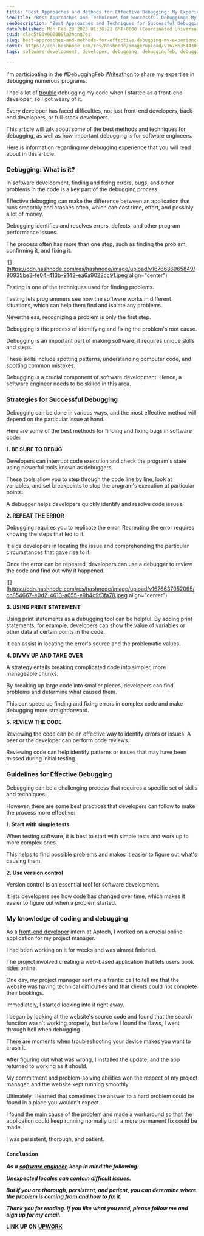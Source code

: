 ```yaml
---
title: "Best Approaches and Methods for Effective Debugging: My Experience Why Debugging Is a Crucial Skill"
seoTitle: "Best Approaches and Techniques for Successful Debugging: My Experience"
seoDescription: "Best Approaches and Techniques for Successful Debugging: My Experience Why Debugging is an Important Skill"
datePublished: Mon Feb 20 2023 01:38:21 GMT+0000 (Coordinated Universal Time)
cuid: clec5f80v000009la2hgng7ei
slug: best-approaches-and-methods-for-effective-debugging-my-experience-why-debugging-is-a-crucial-skill
cover: https://cdn.hashnode.com/res/hashnode/image/upload/v1676635443038/51185b0e-aa6d-4e07-a329-f35b19c99d97.jpeg
tags: software-development, developer, debugging, debuggingfeb, debuggingfeb-writeathon

---
```


I'm participating in the #DebuggingFeb [Writeathon](https://townhall.hashnode.com/debugging-feb-writeathon) to share my expertise in debugging numerous programs.

I had a lot of [trouble](https://www.upwork.com/freelancers/~01988e349515b99aa9?viewMode=1) debugging my code when I started as a front-end developer, so I got weary of it.

Every developer has faced difficulties, not just front-end developers, back-end developers, or full-stack developers.

This article will talk about some of the best methods and techniques for debugging, as well as how important debugging is for software engineers.

Here is information regarding my debugging experience that you will read about in this article.

### Debugging: What is it?

In software development, finding and fixing errors, bugs, and other problems in the code is a key part of the debugging process.

Effective debugging can make the difference between an application that runs smoothly and crashes often, which can cost time, effort, and possibly a lot of money.

Debugging identifies and resolves errors, defects, and other program performance issues.

The process often has more than one step, such as finding the problem, confirming it, and fixing it.

![](https://cdn.hashnode.com/res/hashnode/image/upload/v1676636965849/90935be3-fe04-413b-9143-ea6a9022cc91.jpeg align="center")

Testing is one of the techniques used for finding problems.

Testing lets programmers see how the software works in different situations, which can help them find and isolate any problems.

Nevertheless, recognizing a problem is only the first step.

Debugging is the process of identifying and fixing the problem's root cause.

Debugging is an important part of making software; it requires unique skills and steps.

These skills include spotting patterns, understanding computer code, and spotting common mistakes.

Debugging is a crucial component of software development. Hence, a software engineer needs to be skilled in this area.

### Strategies for Successful Debugging

Debugging can be done in various ways, and the most effective method will depend on the particular issue at hand.

Here are some of the best methods for finding and fixing bugs in software code:

**1\. BE SURE TO DEBUG**

Developers can interrupt code execution and check the program's state using powerful tools known as debuggers.

These tools allow you to step through the code line by line, look at variables, and set breakpoints to stop the program's execution at particular points.

A debugger helps developers quickly identify and resolve code issues.

**2\. REPEAT THE ERROR**

Debugging requires you to replicate the error. Recreating the error requires knowing the steps that led to it.

It aids developers in locating the issue and comprehending the particular circumstances that gave rise to it.

Once the error can be repeated, developers can use a debugger to review the code and find out why it happened.

![](https://cdn.hashnode.com/res/hashnode/image/upload/v1676637052065/cc854667-e0d2-4613-a655-e9b4c9f3fa78.jpeg align="center")

**3\. USING PRINT STATEMENT**

Using print statements as a debugging tool can be helpful. By adding print statements, for example, developers can show the value of variables or other data at certain points in the code.

It can assist in locating the error's source and the problematic values.

**4\. DIVVY UP AND TAKE OVER**

A strategy entails breaking complicated code into simpler, more manageable chunks.

By breaking up large code into smaller pieces, developers can find problems and determine what caused them.

This can speed up finding and fixing errors in complex code and make debugging more straightforward.

**5\. REVIEW THE CODE**

Reviewing the code can be an effective way to identify errors or issues. A peer or the developer can perform code reviews.

Reviewing code can help identify patterns or issues that may have been missed during initial testing.

### Guidelines for Effective Debugging

Debugging can be a challenging process that requires a specific set of skills and techniques.

However, there are some best practices that developers can follow to make the process more effective:

**1\. Start with simple tests**

When testing software, it is best to start with simple tests and work up to more complex ones.

This helps to find possible problems and makes it easier to figure out what's causing them.

**2\. Use version control**

Version control is an essential tool for software development.

It lets developers see how code has changed over time, which makes it easier to figure out when a problem started.

### My knowledge of coding and debugging

As a [front-end developer](https://www.upwork.com/freelancers/~01988e349515b99aa9?viewMode=1) intern at Aptech, I worked on a crucial online application for my project manager.

I had been working on it for weeks and was almost finished.

The project involved creating a web-based application that lets users book rides online.

One day, my project manager sent me a frantic call to tell me that the website was having technical difficulties and that clients could not complete their bookings.

Immediately, I started looking into it right away.

I began by looking at the website's source code and found that the search function wasn't working properly, but before I found the flaws, I went through hell when debugging.

There are moments when troubleshooting your device makes you want to crush it.

After figuring out what was wrong, I installed the update, and the app returned to working as it should.

My commitment and problem-solving abilities won the respect of my project manager, and the website kept running smoothly.

Ultimately, I learned that sometimes the answer to a hard problem could be found in a place you wouldn't expect.

I found the main cause of the problem and made a workaround so that the application could keep running normally until a more permanent fix could be made.

I was persistent, thorough, and patient.

### `Conclusion`

***As a*** [***software engineer***](https://www.upwork.com/freelancers/~01988e349515b99aa9?viewMode=1)***, keep in mind the following:***

***Unexpected locales can contain difficult issues.***

***But if you are thorough, persistent, and patient, you can determine where the problem is coming from and how to fix it.***

***Thank you for reading. If you like what you read, please follow me and sign up for my email.***

**LINK UP ON** [**UPWORK**](https://www.upwork.com/freelancers/~01988e349515b99aa9)